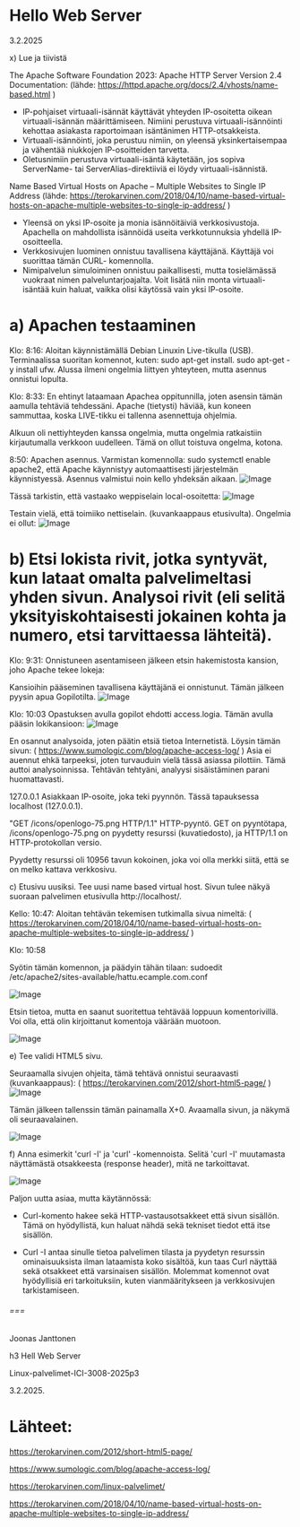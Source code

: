 Hello Web Server
===
3.2.2025

x) Lue ja tiivistä

The Apache Software Foundation 2023: Apache HTTP Server Version 2.4 Documentation: (lähde: https://httpd.apache.org/docs/2.4/vhosts/name-based.html )
- IP-pohjaiset virtuaali-isännät käyttävät yhteyden IP-osoitetta oikean virtuaali-isännän määrittämiseen. Nimiini perustuva virtuaali-isännöinti kehottaa asiakasta raportoimaan
  isäntänimen HTTP-otsakkeista.
- Virtuaali-isännöinti, joka perustuu nimiin, on yleensä yksinkertaisempaa ja vähentää niukkojen IP-osoitteiden tarvetta.
- Oletusnimiin perustuva virtuaali-isäntä käytetään, jos sopiva ServerName- tai ServerAlias-direktiiviä ei löydy virtuaali-isännistä.

Name Based Virtual Hosts on Apache – Multiple Websites to Single IP Address (lähde: https://terokarvinen.com/2018/04/10/name-based-virtual-hosts-on-apache-multiple-websites-to-single-ip-address/ )

- Yleensä on yksi IP-osoite ja monia isännöitäiviä verkkosivustoja. Apachella on mahdollista isännöidä useita verkkotunnuksia yhdellä IP-osoitteella.
- Verkkosivujen luominen onnistuu tavallisena käyttäjänä. Käyttäjä voi suorittaa tämän CURL- komennolla.
- Nimipalvelun simuloiminen onnistuu paikallisesti, mutta tosielämässä vuokraat nimen palveluntarjoajalta. Voit lisätä niin monta virtuaali-isäntää kuin haluat, vaikka olisi käytössä vain yksi IP-osoite.


a) Apachen testaaminen
===
Klo: 8:16: Aloitan käynnistämällä Debian Linuxin Live-tikulla (USB). Terminaalissa suoritan komennot, kuten: sudo apt-get install. sudo apt-get -y install ufw. Alussa ilmeni ongelmia liittyen yhteyteen, mutta asennus onnistui lopulta.

Klo: 8:33: En ehtinyt lataamaan Apachea oppitunnilla, joten asensin tämän aamulla tehtäviä tehdessäni. Apache (tietysti) häviää, kun koneen sammuttaa, koska LIVE-tikku ei tallenna asennettuja ohjelmia. 

Alkuun oli nettiyhteyden kanssa ongelmia, mutta ongelmia ratkaistiin kirjautumalla verkkoon uudelleen. Tämä on ollut toistuva ongelma, kotona.

8:50: Apachen asennus. 
Varmistan komennolla: sudo systemctl enable apache2, että Apache käynnistyy automaattisesti järjestelmän käynnistyessä. Asennus valmistui noin kello yhdeksän aikaan.
![Image](https://github.com/user-attachments/assets/573e2bcc-c4c4-4e22-9875-e52ad4d4e5fe)

Tässä tarkistin, että vastaako weppiselain local-osoitetta:
![Image](https://github.com/user-attachments/assets/b5ef8fd7-8d44-414a-840e-8dfe46b08ef0)

Testain vielä, että toimiiko nettiselain. (kuvankaappaus etusivulta). Ongelmia ei ollut: 
![Image](https://github.com/user-attachments/assets/81ef0cba-e95a-433e-bc9a-1a901ac4f4be)


b) Etsi lokista rivit, jotka syntyvät, kun lataat omalta palvelimeltasi yhden sivun. Analysoi rivit 
(eli selitä yksityiskohtaisesti jokainen kohta ja numero, etsi tarvittaessa lähteitä).
===
Klo: 9:31:
Onnistuneen asentamiseen jälkeen etsin hakemistosta kansion, joho Apache tekee lokeja:

Kansioihin pääseminen tavallisena käyttäjänä ei onnistunut. Tämän jälkeen pyysin apua Gopilotilta.
![Image](https://github.com/user-attachments/assets/761e82ed-7d2b-46fc-a1dd-a23702479b1f)

Klo: 10:03 Opastuksen avulla gopilot ehdotti access.logia. Tämän avulla pääsin lokikansioon: 
![Image](https://github.com/user-attachments/assets/730236ae-3ebe-45dc-88fc-487082db251a)

En osannut analysoida, joten päätin etsiä tietoa Internetistä. Löysin tämän sivun: ( https://www.sumologic.com/blog/apache-access-log/ )
Asia ei auennut ehkä tarpeeksi, joten turvauduin vielä tässä asiassa pilottiin. Tämä auttoi analysoinnissa. Tehtävän tehtyäni, analyysi sisäistäminen parani huomattavasti.

127.0.0.1	Asiakkaan IP-osoite, joka teki pyynnön. Tässä tapauksessa localhost (127.0.0.1).

"GET /icons/openlogo-75.png HTTP/1.1"	HTTP-pyyntö. GET on pyyntötapa, /icons/openlogo-75.png on pyydetty resurssi (kuvatiedosto), ja HTTP/1.1 on HTTP-protokollan versio.

Pyydetty resurssi oli 10956 tavun kokoinen, joka voi olla merkki siitä, että se on melko kattava verkkosivu.



c) Etusivu uusiksi. Tee uusi name based virtual host. Sivun tulee näkyä suoraan palvelimen etusivulla http://localhost/.

Kello: 10:47: Aloitan tehtävän tekemisen tutkimalla sivua nimeltä: ( https://terokarvinen.com/2018/04/10/name-based-virtual-hosts-on-apache-multiple-websites-to-single-ip-address/ )

Klo: 10:58 

Syötin tämän komennon, ja päädyin tähän tilaan:  sudoedit /etc/apache2/sites-available/hattu.ecample.com.conf

![Image](https://github.com/user-attachments/assets/dd2c8313-78ca-4a07-8686-6726ebb62aad)

Etsin tietoa, mutta en saanut suoritettua tehtävää loppuun komentorivillä. Voi olla, että olin kirjoittanut komentoja väärään muotoon.

![Image](https://github.com/user-attachments/assets/3eca5386-5729-4d4f-9f2f-c7ca6994d0e4)

e) Tee validi HTML5 sivu.

Seuraamalla sivujen ohjeita, tämä tehtävä onnistui seuraavasti (kuvankaappaus): ( https://terokarvinen.com/2012/short-html5-page/ )
![Image](https://github.com/user-attachments/assets/62da3285-dc51-416f-9ade-af415e0df35f)

Tämän jälkeen tallenssin tämän painamalla X+0. Avaamalla sivun, ja näkymä oli seuraavalainen. 

![Image](https://github.com/user-attachments/assets/8c014cd1-bbaa-4ed6-8db0-16a6ee15dd97)

f) Anna esimerkit 'curl -I' ja 'curl' -komennoista. Selitä 'curl -I' muutamasta näyttämästä otsakkeesta (response header), mitä ne tarkoittavat.


![Image](https://github.com/user-attachments/assets/9b2609bc-7e9d-4f49-b533-a5a6bac4ae03)

Paljon uutta asiaa, mutta käytännössä:

- Curl-komento hakee sekä HTTP-vastausotsakkeet että sivun sisällön. Tämä on hyödyllistä, kun haluat nähdä sekä tekniset tiedot että itse sisällön.

- Curl -I antaa sinulle tietoa palvelimen tilasta ja pyydetyn resurssin ominaisuuksista ilman lataamista koko sisältöä, kun taas Curl näyttää sekä otsakkeet että varsinaisen sisällön. Molemmat komennot ovat hyödyllisiä eri tarkoituksiin, kuten vianmääritykseen ja verkkosivujen tarkistamiseen.


###### ===
Joonas Janttonen

h3 Hell Web Server

Linux-palvelimet-ICI-3008-2025p3

3.2.2025.

Lähteet:
===

https://terokarvinen.com/2012/short-html5-page/

https://www.sumologic.com/blog/apache-access-log/

https://terokarvinen.com/linux-palvelimet/

https://terokarvinen.com/2018/04/10/name-based-virtual-hosts-on-apache-multiple-websites-to-single-ip-address/ 
